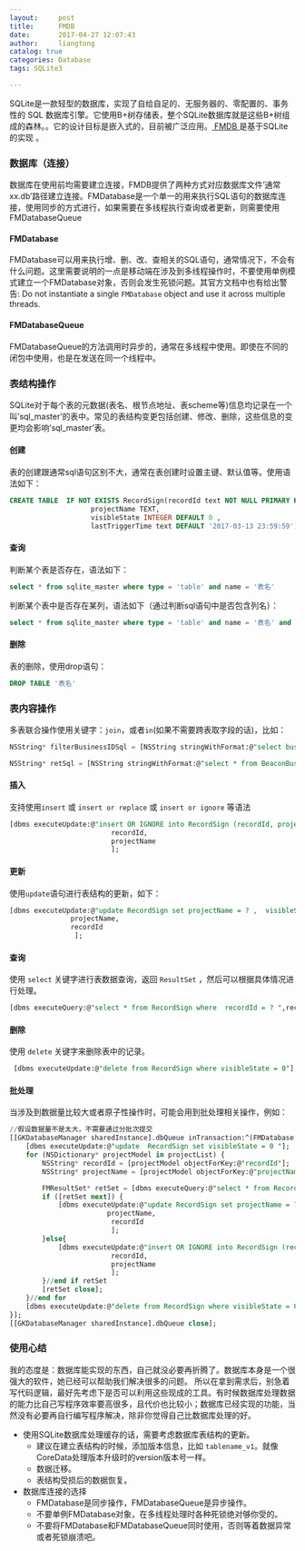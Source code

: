 ```yaml
---
layout:     post
title:      FMDB
date:       2017-04-27 12:07:43
author:     liangtong
catalog: true
categories: Database
tags: SQLite3

---
```



​	SQLite是一款轻型的数据库，实现了自给自足的、无服务器的、零配置的、事务性的 SQL 数据库引擎。它使用B+树存储表，整个SQLite数据库就是这些B+树组成的森林。。它的设计目标是嵌入式的，目前被广泛应用。<a href="https://github.com/ccgus/fmdb/"> FMDB </a> 是基于SQLite的实现 。




### 数据库（连接）   
数据库在使用前均需要建立连接，FMDB提供了两种方式对应数据库文件’通常xx.db’路径建立连接。FMDatabase是一个单一的用来执行SQL语句的数据库连接，使用同步的方式进行，如果需要在多线程执行查询或者更新，则需要使用FMDatabaseQueue

<!-- more -->

#### FMDatabase      
FMDatabase可以用来执行增、删、改、查相关的SQL语句，通常情况下，不会有什么问题。这里需要说明的一点是移动端在涉及到多线程操作时，不要使用单例模式建立一个FMDatabase对象，否则会发生死锁问题。其官方文档中也有给出警告: Do not instantiate a single `FMDatabase` object and use it across multiple threads.

#### FMDatabaseQueue    
FMDatabaseQueue的方法调用时异步的，通常在多线程中使用。即使在不同的闭包中使用，也是在发送在同一个线程中。

### 表结构操作      
SQLite对于每个表的元数据(表名、根节点地址、表scheme等)信息均记录在一个叫’sql_master’的表中。常见的表结构变更包括创建、修改、删除，这些信息的变更均会影响’sql_master’表。

#### 创建      
表的创建跟通常sql语句区别不大，通常在表创建时设置主键、默认值等。使用语法如下：   
```SQL
CREATE TABLE  IF NOT EXISTS RecordSign(recordId text NOT NULL PRIMARY KEY, 
					projectName TEXT, 
					visibleState INTEGER DEFAULT 0 , 
					lastTriggerTime text DEFAULT '2017-03-13 23:59:59')
```

#### 查询     
判断某个表是否存在，语法如下：   
```SQL
select * from sqlite_master where type = 'table' and name = '表名'
```

判断某个表中是否存在某列，语法如下（通过判断sql语句中是否包含列名）：   
```SQL
select * from sqlite_master where type = 'table' and name = '表名' and sql like %列表%
```

#### 删除    
表的删除，使用drop语句：  
```SQL
DROP TABLE '表名'
```

### 表内容操作
多表联合操作使用关键字：`join`，或者`in`(如果不需要跨表取字段的话)，比如：       
```SQL
NSString* filterBusinessIDSql = [NSString stringWithFormat:@"select businessID from BeaconRelatedPolicyAndBusiness where isValid = 1 and policyID in ('%@')", [minPriorityPolicyIDArray componentsJoinedByString:@"','"]];  

NSString* retSql = [NSString stringWithFormat:@"select * from BeaconBusinessMsg where businessID in (%@) and isValid = 1 order by priority asc",filterBusinessIDSql];
```

#### 插入   
支持使用`insert` 或 `insert or replace` 或 `insert or ignore` 等语法   
```SQL
[dbms executeUpdate:@"insert OR IGNORE into RecordSign (recordId, projectName,visibleState) values (?, ?,  1)",
                         recordId,
                         projectName
                         ];
```
#### 更新     
使用`update`语句进行表结构的更新，如下：    
```SQL
[dbms executeUpdate:@"update RecordSign set projectName = ? ,  visibleState = 1 where  recordId = ? ",
               projectName,
               recordId
				];
```
#### 查询    
使用 `select` 关键字进行表数据查询，返回 `ResultSet` ，然后可以根据具体情况进行处理。     
```SQL
[dbms executeQuery:@"select * from RecordSign where  recordId = ? ",recordId];
```
#### 删除    
使用 `delete` 关键字来删除表中的记录。    
```SQL
 [dbms executeUpdate:@"delete from RecordSign where visibleState = 0"];
```
#### 批处理      
当涉及到数据量比较大或者原子性操作时，可能会用到批处理相关操作，例如：    
```SQL
//假设数据量不是太大，不需要通过分批次提交
[[GKDatabaseManager sharedInstance].dbQueue inTransaction:^(FMDatabase *dbms, BOOL *rollback) {
    [dbms executeUpdate:@"update  RecordSign set visibleState = 0 "];
    for (NSDictionary* projectModel in projectList) {
        NSString* recordId = [projectModel objectForKey:@"recordId"];
        NSString* projectName = [projectModel objectForKey:@"projectName"];

        FMResultSet* retSet = [dbms executeQuery:@"select * from RecordSign where  recordId = ? ",recordId];
        if ([retSet next]) {
            [dbms executeUpdate:@"update RecordSign set projectName = ? ,  visibleState = 1 where  recordId = ? ",
                        projectName,
                         recordId
                         ];
        }else{
            [dbms executeUpdate:@"insert OR IGNORE into RecordSign (recordId, projectName,visibleState) values (?, ?,  1)",
                         recordId,
                         projectName
                         ];
        }//end if retSet
        [retSet close];
    }//end for
    [dbms executeUpdate:@"delete from RecordSign where visibleState = 0"];
}];
[[GKDatabaseManager sharedInstance].dbQueue close];
```

### 使用心结     

我的态度是：数据库能实现的东西，自己就没必要再折腾了。数据库本身是一个很强大的软件，她已经可以帮助我们解决很多的问题。
所以在拿到需求后，别急着写代码逻辑，最好先考虑下是否可以利用这些现成的工具。有时候数据库处理数据的能力比自己写程序效率要高很多，且代价也比较小；数据库已经实现的功能，当然没有必要再自行编写程序解决，除非你觉得自己比数据库处理的好。      



- 使用SQLite数据库处理缓存的话，需要考虑数据库表结构的更新。
    - 建议在建立表结构的时候，添加版本信息，比如 `tablename_v1`。就像CoreData处理版本升级时的version版本号一样。
    - 数据迁移。
    - 表结构受损后的数据恢复。   
- 数据库连接的选择
    - FMDatabase是同步操作，FMDatabaseQueue是异步操作。
    - 不要单例FMDatabase对象，在多线程处理时各种死锁绝对够你受的。
    - 不要将FMDatabase和FMDatabaseQueue同时使用，否则等着数据异常或者死锁崩溃吧。



